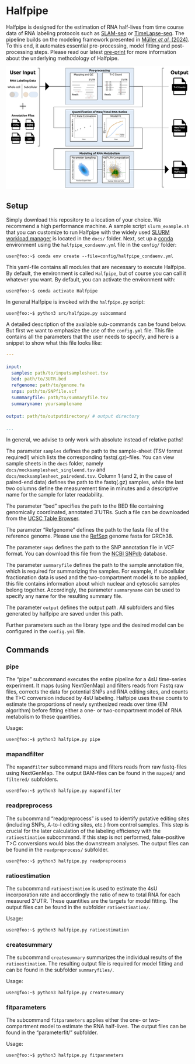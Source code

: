 # Halfpipe

Halfpipe is designed for the estimation of RNA half-lives from time course data of RNA labeling protocols such as [SLAM-seq](https://www.nature.com/articles/nmeth.4435) or [TimeLapse-seq](https://www.nature.com/articles/nmeth.4582). The pipeline builds on the modeling framework presented in [Müller *et al.* (2024)](https://doi.org/10.1371/journal.pcbi.1012059). To this end, it automates essential pre-processing, model fitting and post-processing steps. Please read our latest [pre-print]() for more information about the underlying methodology of Halfpipe. 



<p align="center">
    <img src="docs/overview.png" width="950"/>
</p>

## Setup

Simply download this repository to a location of your choice. We recommend a high performance machine. A sample script `slurm_example.sh` that you can customize to run Halfpipe with the widely used [SLURM workload manager](https://slurm.schedmd.com/documentation.html) is located in the `docs/` folder. 
Next, set up a [conda](https://docs.conda.io/projects/conda/en/stable/) environment using the `halfpipe_condaenv.yml` file in the `config/` folder:

```console
user@foo:~$ conda env create --file=config/halfpipe_condaenv.yml  
```

This yaml-file contains all modules that are necessary to execute Halfpipe. By default, the environment is called `Halfpipe`, but of course you can call it whatever you want. By default, you can activate the environment with:

```console
user@foo:~$ conda activate Halfpipe  
```

In general Halfpipe is invoked with the `halfpipe.py` script:

```console
user@foo:~$ python3 src/halfpipe.py subcommand  
```

A detailed description of the available sub-commands can be found below. But first we want to emphasize the use of the `config.yml` file. This file contains all the parameters that the user needs to specify, and here is a snippet to show 
what this file looks like:

```yaml
---

input:
  samples: path/to/inputsamplesheet.tsv
  bed: path/to/3UTR.bed
  refgenome: path/to/genome.fa
  snps: path/to/SNPfile.vcf
  summmaryfile: path/to/summaryfile.tsv
  summaryname: yoursamplename

output: path/to/outputdirectory/ # output directory

...
```

In general, we advise to only work with absolute
instead of relative paths! 

The parameter `samples` defines the path to the sample-sheet (TSV format required!) which lists the corresponding fastq(.gz)-files. You can view sample sheets in the `docs` folder, namely `docs/mocksamplesheet_singleend.tsv` and `docs/mocksamplesheet_pairedend.tsv`. Column 1 (and 2, in the case of paired-end data) defines the path to the fastq(.gz) samples, while the last two columns define the measurement time in minutes and a descriptive name for the sample for later readability.

The parameter “bed” specifies the path to the BED file containing genomically coordinated, annotated 3'UTRs. Such a file can be downloaded from the [UCSC Table Browser](https://genome.ucsc.edu/cgi-bin/hgTables).

The parameter “Refgenome” defines the path to the fasta file of the reference genome. Please use the [RefSeq](https://www.ncbi.nlm.nih.gov/refseq/) genome fasta for GRCh38. 

The parameter `snps` defines the path to the SNP annotation file in VCF format. You can download this file from the [NCBI SNPdb](https://www.ncbi.nlm.nih.gov/snp/) database. 

The parameter `summaryfile` defines the path to the sample annotation file, which is required for summarizing the samples. For example, if subcellular fractionation data is used and the two-compartment model is to be applied, this file contains information about which nuclear and cytosolic samples belong together. Accordingly, the parameter `summaryname` can be used to specify any name for the resulting summary file. 

The parameter `output` defines the output path. All subfolders and files generated by halfpipe are saved under this path. 

Further parameters such as the library type and the desired model can be configured in the `config.yml` file.

## Commands

### pipe

The “pipe” subcommand executes the entire pipeline for a 4sU time-series experiment. It maps (using NextGenMap) and filters reads from Fastq raw files, corrects the data for potential SNPs and RNA editing sites, and counts the T>C conversion induced by 4sU labeling. Halfpipe uses these counts to estimate the proportions of newly synthesized reads over time (EM algorithm) before fitting either a one- or two-compartment model of RNA metabolism to these quantities.

Usage: 

```console
user@foo:~$ python3 halfpipe.py pipe  
```



### mapandfilter

The `mapandfilter` subcommand maps and filters reads from raw fastq-files using NextGenMap. The output BAM-files can be found in the `mapped/` and `filtered/` subfolders.

```console
user@foo:~$ python3 halfpipe.py mapandfilter  
```



### readpreprocess

The subcommand “readpreprocess” is used to identify putative editing sites (including SNPs, A-to-I editing sites, etc.) from control samples. This step is crucial for the later calculation of the labeling efficiency with the `ratioestimation` subcommand. If this step is not performed, false-positive T>C conversions would bias the downstream analyses. The output files can be found in the `readpreprocess/` subfolder.


```console
user@foo:~$ python3 halfpipe.py readpreprocess  
```
 
### ratioestimation

The subcommand `ratioestimation` is used to estimate the 4sU incorporation rate and accordingly the ratio of new to total RNA for each measured 3'UTR. These quantities are the targets for model fitting. The output files can be found in the subfolder `ratioestimation/`.

Usage: 

```console
user@foo:~$ python3 halfpipe.py ratioestimation  
```

### createsummary

The subcommand `createsummary` summarizes the individual results of the `ratioestimation`. The resulting output file is required for model fitting and can be found in the subfolder `summaryfiles/`.

Usage: 

```console
user@foo:~$ python3 halfpipe.py createsummary  
```

### fitparameters

The subcommand `fitparameters` applies either the one- or two-compartment model to estimate the RNA half-lives. The output files can be found in the “parameterfit/” subfolder.
 

Usage: 

```console
user@foo:~$ python3 halfpipe.py fitparameters  
```
